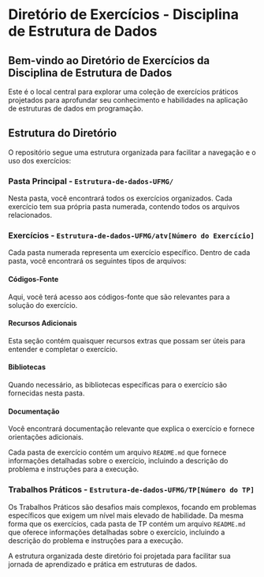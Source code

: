 # Diretório de Exercícios - Disciplina de Estrutura de Dados

## Bem-vindo ao Diretório de Exercícios da Disciplina de Estrutura de Dados

Este é o local central para explorar uma coleção de exercícios práticos projetados para aprofundar seu conhecimento e habilidades na aplicação de estruturas de dados em programação.

## Estrutura do Diretório

O repositório segue uma estrutura organizada para facilitar a navegação e o uso dos exercícios:

### Pasta Principal - `Estrutura-de-dados-UFMG/`

Nesta pasta, você encontrará todos os exercícios organizados. Cada exercício tem sua própria pasta numerada, contendo todos os arquivos relacionados.

### Exercícios - `Estrutura-de-dados-UFMG/atv[Número do Exercício]`

Cada pasta numerada representa um exercício específico. Dentro de cada pasta, você encontrará os seguintes tipos de arquivos:

#### Códigos-Fonte
Aqui, você terá acesso aos códigos-fonte que são relevantes para a solução do exercício.

#### Recursos Adicionais
Esta seção contém quaisquer recursos extras que possam ser úteis para entender e completar o exercício.

#### Bibliotecas
Quando necessário, as bibliotecas específicas para o exercício são fornecidas nesta pasta.

#### Documentação
Você encontrará documentação relevante que explica o exercício e fornece orientações adicionais.

Cada pasta de exercício contém um arquivo `README.md` que fornece informações detalhadas sobre o exercício, incluindo a descrição do problema e instruções para a execução.

### Trabalhos Práticos - `Estrutura-de-dados-UFMG/TP[Número do TP]`

Os Trabalhos Práticos são desafios mais complexos, focando em problemas específicos que exigem um nível mais elevado de habilidade. Da mesma forma que os exercícios, cada pasta de TP contém um arquivo `README.md` que oferece informações detalhadas sobre o exercício, incluindo a descrição do problema e instruções para a execução.

A estrutura organizada deste diretório foi projetada para facilitar sua jornada de aprendizado e prática em estruturas de dados.

